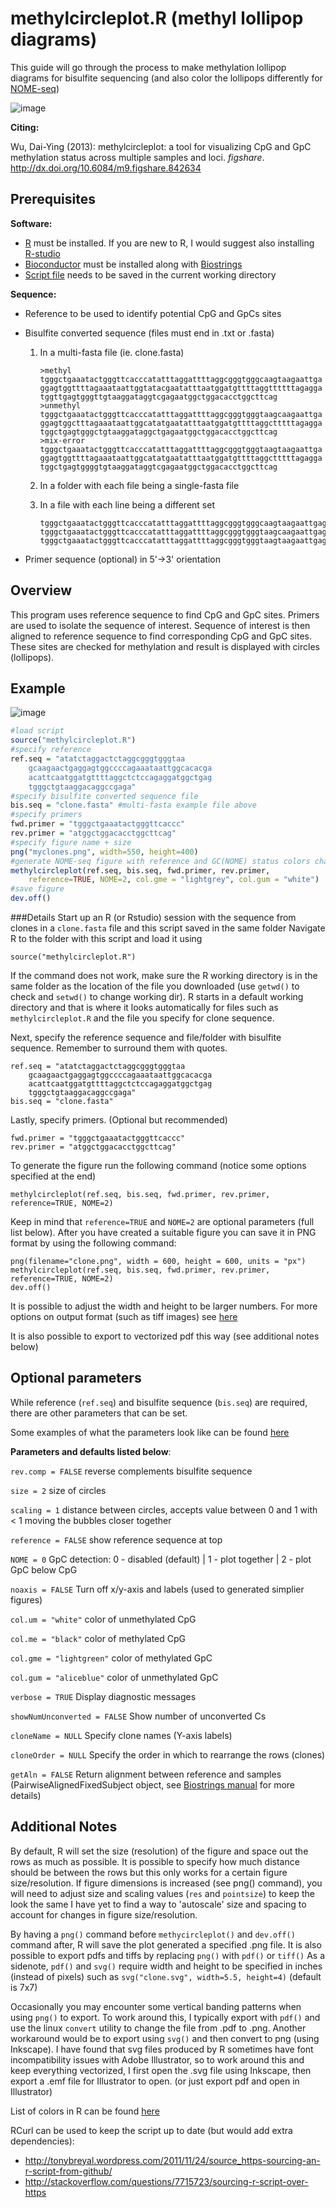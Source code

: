 methylcircleplot.R (methyl lollipop diagrams)
=============================================

This guide will go through the process to make methylation lollipop diagrams for bisulfite sequencing 
(and also color the lollipops differently for [NOME-seq](http://www.ncbi.nlm.nih.gov/pubmed/22960375))

![image](http://codingenes.files.wordpress.com/2012/10/fig-title.png)

**Citing:**

Wu, Dai-Ying (2013): methylcircleplot: a tool for visualizing CpG and GpC methylation status across multiple samples and loci. *figshare*. 
http://dx.doi.org/10.6084/m9.figshare.842634

Prerequisites
-------------
**Software:**

* [R](http://www.r-project.org/) must be installed. 
  If you are new to R, I would suggest also installing [R-studio](http://www.rstudio.com/)
* [Bioconductor](http://bioconductor.org/install/) must be installed along with [Biostrings](http://bioconductor.org/packages/release/bioc/html/Biostrings.html)
* [Script file](https://raw.github.com/ying-w/bioinformatics-figures/master/methylcircleplot/methylcircleplot.R) needs to be saved in the current working directory

**Sequence:**

* Reference to be used to identify potential CpG and GpCs sites

* Bisulfite converted sequence (files must end in .txt or .fasta)

    1. In a multi-fasta file (ie. clone.fasta)
        
        ```
        >methyl
        tgggctgaaatactgggttcacccatatttaggattttaggcgggtgggcaagtaagaattga
        ggagtggttttagaaataattggtatacgaatatttaatggatgttttaggttttttagagga
        tggttgagtgggttgtaaggataggtcgagaatggctggacacctggcttcag
        >unmethyl
        tgggctgaaatactgggttcacccatatttaggattttaggcgggtgggtaagcaagaattga
        ggagtggctttagaaataattggcatatgaatatttaatggatgttttaggctttttagagga
        tggctgagtgggctgtaaggataggctgagaatggctggacacctggcttcag
        >mix-error
        tgggctgaaatactgggttcacccatatttaggattttaggcgggtgggtaagtaagaattga
        ggagtggttttagaaataattggcatatgaatatttaatggatgttttaggctttttagagga
        tggctgagtggggtgtaaggataggtcgagaatggctggacacctggcttcag
        ```
        
    2. In a folder with each file being a single-fasta file
    3. In a file with each line being a different set
        
        ```
        tgggctgaaatactgggttcacccatatttaggattttaggcgggtgggcaagtaagaattgaggagtggttttagaaataattggtatacgaatatttaatggatgttttaggttttttagaggatggttgagtgggttgtaaggataggtcgagaatggctggacacctggcttcag
        tgggctgaaatactgggttcacccatatttaggattttaggcgggtgggtaagcaagaattgaggagtggctttagaaataattggcatatgaatatttaatggatgttttaggctttttagaggatggctgagtgggctgtaaggataggctgagaatggctggacacctggcttcag
        tgggctgaaatactgggttcacccatatttaggattttaggcgggtgggtaagtaagaattgaggagtggttttagaaataattggcatatgaatatttaatggatgttttaggctttttagaggatggctgagtggggtgtaaggataggtcgagaatggctggacacctggcttcag
        ```
        
* Primer sequence (optional) in 5'->3' orientation

Overview
--------
This program uses reference sequence to find CpG and GpC sites. Primers are used to isolate the sequence of interest. 
Sequence of interest is then aligned to reference sequence to find corresponding CpG and GpC sites. 
These sites are checked for methylation and result is displayed with circles (lollipops).

Example
-------
![image](http://codingenes.files.wordpress.com/2012/11/fig-example.png)
~~~~ R
#load script
source("methylcircleplot.R") 
#specify reference
ref.seq = "atatctaggactctaggcgggtgggtaa
	gcaagaactgaggagtggccccagaaataattggcacacga
	acattcaatggatgttttaggctctccagaggatggctgag
	tgggctgtaaggacaggccgaga"
#specify bisulfite converted sequence file
bis.seq = "clone.fasta" #multi-fasta example file above
#specify primers
fwd.primer = "tgggctgaaatactgggttcaccc"
rev.primer = "atggctggacacctggcttcag"
#specify figure name + size
png("myclones.png", width=550, height=400)
#generate NOME-seq figure with reference and GC(NOME) status colors changed
methylcircleplot(ref.seq, bis.seq, fwd.primer, rev.primer, 
	reference=TRUE, NOME=2, col.gme = "lightgrey", col.gum = "white")
#save figure
dev.off()
~~~~

###Details
Start up an R (or Rstudio) session with the sequence from clones in a `clone.fasta` file and this script saved in the same folder 
Navigate R to the folder with this script and load it using 

	source("methylcircleplot.R") 

If the command does not work, make sure the R working directory is in the same folder as the location of the file you downloaded 
(use `getwd()` to check and `setwd()` to change working dir). R starts in a default working directory and that is where
it looks automatically for files such as `methylcircleplot.R` and the file you specify for clone sequence.

Next, specify the reference sequence and file/folder with bisulfite sequence. Remember to surround them with quotes.

~~~~
ref.seq = "atatctaggactctaggcgggtgggtaa
	gcaagaactgaggagtggccccagaaataattggcacacga
	acattcaatggatgttttaggctctccagaggatggctgag
	tgggctgtaaggacaggccgaga"
bis.seq = "clone.fasta"
~~~~
Lastly, specify primers. (Optional but recommended)

	fwd.primer = "tgggctgaaatactgggttcaccc"
	rev.primer = "atggctggacacctggcttcag"

To generate the figure run the following command (notice some options specified at the end)

	methylcircleplot(ref.seq, bis.seq, fwd.primer, rev.primer, reference=TRUE, NOME=2)
	
Keep in mind that `reference=TRUE` and `NOME=2` are optional parameters (full list below).
After you have created a suitable figure you can save it in PNG format by using the following command:
	
	png(filename="clone.png", width = 600, height = 600, units = "px")
	methylcircleplot(ref.seq, bis.seq, fwd.primer, rev.primer, reference=TRUE, NOME=2)
	dev.off()
	
It is possible to adjust the width and height to be larger numbers.
For more options on output format (such as tiff images) see [here](http://stat.ethz.ch/R-manual/R-devel/library/grDevices/html/png.html)

It is also possible to export to vectorized pdf this way (see additional notes below)

Optional parameters
-------------------
While reference (`ref.seq`) and bisulfite sequence (`bis.seq`) are required, there are other parameters that can be set.

Some examples of what the parameters look like can be found [here](http://codingenes.wordpress.com/2012/08/23/script-methylation-figure-generation/#more-57)

**Parameters and defaults listed below**:

`rev.comp = FALSE` reverse complements bisulfite sequence

`size = 2` size of circles

`scaling = 1` distance between circles, accepts value between 0 and 1 with < 1 moving the bubbles closer together

`reference = FALSE` show reference sequence at top

`NOME = 0` GpC detection: 0 - disabled (default) | 1 - plot together | 2 - plot GpC below CpG

`noaxis = FALSE` Turn off x/y-axis and labels (used to generated simplier figures)

`col.um = "white"` color of unmethylated CpG

`col.me = "black"` color of methylated CpG

`col.gme = "lightgreen"` color of methylated GpC

`col.gum = "aliceblue"` color of unmethylated GpC

`verbose = TRUE` Display diagnostic messages

`showNumUnconverted = FALSE` Show number of unconverted Cs

`cloneName = NULL` Specify clone names (Y-axis labels)

`cloneOrder = NULL` Specify the order in which to rearrange the rows (clones)

`getAln = FALSE` Return alignment between reference and samples 
(PairwiseAlignedFixedSubject object, see [Biostrings manual](http://bioconductor.org/packages/release/bioc/html/Biostrings.html) for more details)

Additional Notes
----------------
By default, R will set the size (resolution) of the figure and space out the rows as much as possible. 
It is possible to specify how much distance should be between the rows but this only works for a certain figure size/resolution.
If figure dimensions is increased (see png() command), you will need to adjust size and scaling values (`res` and `pointsize`) to keep the look the same
I have yet to find a way to 'autoscale' size and spacing to account for changes in figure size/resolution.

By having a `png()` command before `methycircleplot()` and `dev.off()` command after, R will save the plot generated a specified .png file.
It is also possible to export pdfs and tiffs by replacing `png()` with `pdf()` or `tiff()` 
As a sidenote, `pdf()` and `svg()` require width and height to be specified in inches (instead of pixels)
 such as `svg("clone.svg", width=5.5, height=4)` (default is 7x7)

Occasionally you may encounter some vertical banding patterns when using `png()` to export. 
To work around this, I typically export with `pdf()` and use the linux `convert` utility to change the file from .pdf to .png. 
Another workaround would be to export using `svg()` and then convert to png (using Inkscape). 
I have found that svg files produced by R sometimes have font incompatibility issues with Adobe Illustrator, so to 
work around this and keep everything vectorized, I first open the .svg file using Inkscape, then export a .emf file for Illustrator to open.
(or just export pdf and open in Illustrator)

List of colors in R can be found [here](http://research.stowers-institute.org/efg/R/Color/Chart/)

RCurl can be used to keep the script up to date (but would add extra dependencies):
* http://tonybreyal.wordpress.com/2011/11/24/source_https-sourcing-an-r-script-from-github/
* http://stackoverflow.com/questions/7715723/sourcing-r-script-over-https